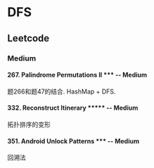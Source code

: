 # DFS

## Leetcode

### Medium

#### 267. Palindrome Permutations II *** -- Medium
题266和题47的结合. HashMap + DFS.

#### 332. Reconstruct Itinerary ***** -- Medium
拓扑排序的变形

#### 351. Android Unlock Patterns *** -- Medium
回溯法